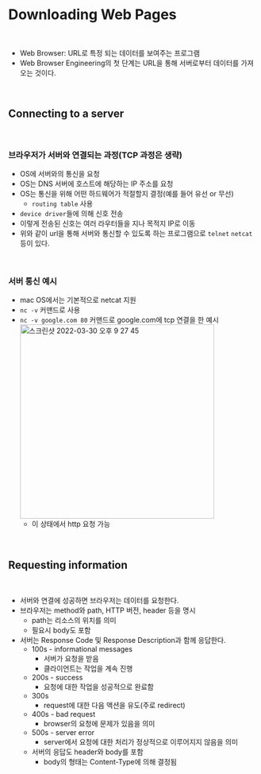 # Downloading Web Pages

<br>

- Web Browser: URL로 특정 되는 데이터를 보여주는 프로그램
- Web Browser Engineering의 첫 단계는 URL을 통해 서버로부터 데이터를 가져오는 것이다.

<br>

## Connecting to a server

<br>

### 브라우저가 서버와 연결되는 과정(TCP 과정은 생략)
- OS에 서버와의 통신을 요청
- OS는 DNS 서버에 호스트에 해당하는 IP 주소를 요청
- OS는 통신을 위해 어떤 하드웨어가 적절할지 결정(예를 들어 유선 or 무선)
  - `routing table` 사용
- `device driver`들에 의해 신호 전송
- 이렇게 전송된 신호는 여러 라우터들을 지나 목적지 IP로 이동
- 위와 같이 url을 통해 서버와 통신할 수 있도록 하는 프로그램으로 `telnet` `netcat` 등이 있다.

<br>

### 서버 통신 예시
- mac OS에서는 기본적으로 netcat 지원
- `nc -v` 커맨드로 사용
- `nc -v google.com 80` 커맨드로 google.com에 tcp 연결을 한 예시
  <img width="391" alt="스크린샷 2022-03-30 오후 9 27 45" src="https://user-images.githubusercontent.com/57767891/160834272-5da5e1a9-ae08-4147-824b-14be46054184.png">
  - 이 상태에서 http 요청 가능

<br>

## Requesting information

<br>

- 서버와 연결에 성공하면 브라우저는 데이터를 요청한다.
- 브라우저는 method와 path, HTTP 버전, header 등을 명시
  - path는 리소스의 위치를 의미
  - 필요시 body도 포함
- 서버는 Response Code 및 Response Description과 함께 응답한다.
  - 100s - informational messages
    - 서버가 요청을 받음
    - 클라이언트는 작업을 계속 진행
  - 200s - success
    - 요청에 대한 작업을 성공적으로 완료함
  - 300s
    - request에 대한 다음 액션을 유도(주로 redirect)
  - 400s - bad request
    - browser의 요청에 문제가 있음을 의미
  - 500s - server error
    - server에서 요청에 대한 처리가 정상적으로 이루어지지 않음을 의미
  - 서버의 응답도 header와 body를 포함
    - body의 형태는 Content-Type에 의해 결정됨  

<br>